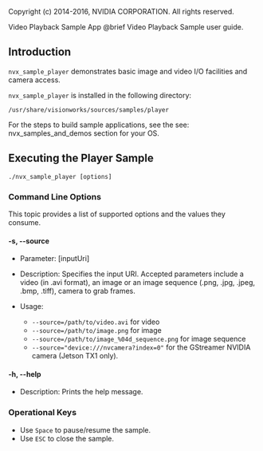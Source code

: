 Copyright (c) 2014-2016, NVIDIA CORPORATION.  All rights reserved.

Video Playback Sample App
@brief Video Playback Sample user guide.

## Introduction ##

`nvx_sample_player` demonstrates basic image and video I/O facilities and camera access.

`nvx_sample_player` is installed in the following directory:

    /usr/share/visionworks/sources/samples/player

For the steps to build sample applications, see the see: nvx_samples_and_demos section for your OS.

## Executing the Player Sample ##

    ./nvx_sample_player [options]

### Command Line Options ###

This topic provides a list of supported options and the values they consume.

#### \-s, \--source ####
- Parameter: [inputUri]
- Description: Specifies the input URI. Accepted parameters include a video (in .avi format), an image or an image sequence (.png, .jpg, .jpeg, .bmp, .tiff), camera to grab frames.
- Usage:

    - `--source=/path/to/video.avi` for video
    - `--source=/path/to/image.png` for image
    - `--source=/path/to/image_%04d_sequence.png` for image sequence
    - `--source="device:///nvcamera?index=0"` for the GStreamer NVIDIA camera (Jetson TX1 only).

#### \-h, \--help ####
- Description: Prints the help message.

### Operational Keys ###
- Use `Space` to pause/resume the sample.
- Use `ESC` to close the sample.
